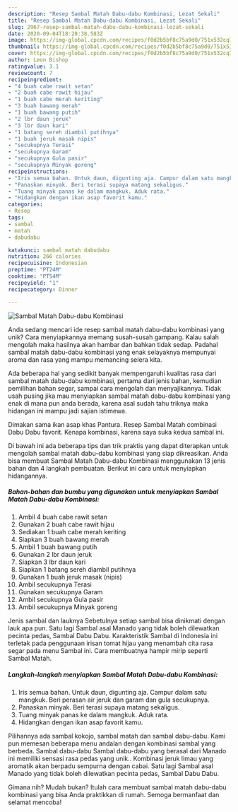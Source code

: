 ```yaml
---
description: "Resep Sambal Matah Dabu-dabu Kombinasi, Lezat Sekali"
title: "Resep Sambal Matah Dabu-dabu Kombinasi, Lezat Sekali"
slug: 2967-resep-sambal-matah-dabu-dabu-kombinasi-lezat-sekali
date: 2020-09-04T18:20:38.583Z
image: https://img-global.cpcdn.com/recipes/f0d2b5bf8c75a9d0/751x532cq70/sambal-matah-dabu-dabu-kombinasi-foto-resep-utama.jpg
thumbnail: https://img-global.cpcdn.com/recipes/f0d2b5bf8c75a9d0/751x532cq70/sambal-matah-dabu-dabu-kombinasi-foto-resep-utama.jpg
cover: https://img-global.cpcdn.com/recipes/f0d2b5bf8c75a9d0/751x532cq70/sambal-matah-dabu-dabu-kombinasi-foto-resep-utama.jpg
author: Leon Bishop
ratingvalue: 3.1
reviewcount: 7
recipeingredient:
- "4 buah cabe rawit setan"
- "2 buah cabe rawit hijau"
- "1 buah cabe merah keriting"
- "3 buah bawang merah"
- "1 buah bawang putih"
- "2 lbr daun jeruk"
- "3 lbr daun kari"
- "1 batang sereh diambil putihnya"
- "1 buah jeruk masak nipis"
- "secukupnya Terasi"
- "secukupnya Garam"
- "secukupnya Gula pasir"
- "secukupnya Minyak goreng"
recipeinstructions:
- "Iris semua bahan. Untuk daun, digunting aja. Campur dalam satu mangkuk. Beri perasan air jeruk dan garam dan gula secukupnya."
- "Panaskan minyak. Beri terasi supaya matang sekaligus."
- "Tuang minyak panas ke dalam mangkuk. Aduk rata."
- "Hidangkan dengan ikan asap favorit kamu."
categories:
- Resep
tags:
- sambal
- matah
- dabudabu

katakunci: sambal matah dabudabu 
nutrition: 266 calories
recipecuisine: Indonesian
preptime: "PT24M"
cooktime: "PT54M"
recipeyield: "1"
recipecategory: Dinner

---
```



![Sambal Matah Dabu-dabu Kombinasi](https://img-global.cpcdn.com/recipes/f0d2b5bf8c75a9d0/751x532cq70/sambal-matah-dabu-dabu-kombinasi-foto-resep-utama.jpg)

Anda sedang mencari ide resep sambal matah dabu-dabu kombinasi yang unik? Cara menyiapkannya memang susah-susah gampang. Kalau salah mengolah maka hasilnya akan hambar dan bahkan tidak sedap. Padahal sambal matah dabu-dabu kombinasi yang enak selayaknya mempunyai aroma dan rasa yang mampu memancing selera kita.

Ada beberapa hal yang sedikit banyak mempengaruhi kualitas rasa dari sambal matah dabu-dabu kombinasi, pertama dari jenis bahan, kemudian pemilihan bahan segar, sampai cara mengolah dan menyajikannya. Tidak usah pusing jika mau menyiapkan sambal matah dabu-dabu kombinasi yang enak di mana pun anda berada, karena asal sudah tahu triknya maka hidangan ini mampu jadi sajian istimewa.

Dimakan sama ikan asap khas Pantura. Resep Sambal Matah combinasi Dabu Dabu favorit. Kenapa kombinasi, karena saya suka kedua sambal ini.


Di bawah ini ada beberapa tips dan trik praktis yang dapat diterapkan untuk mengolah sambal matah dabu-dabu kombinasi yang siap dikreasikan. Anda bisa membuat Sambal Matah Dabu-dabu Kombinasi menggunakan 13 jenis bahan dan 4 langkah pembuatan. Berikut ini cara untuk menyiapkan hidangannya.

<!--inarticleads1-->

##### Bahan-bahan dan bumbu yang digunakan untuk menyiapkan Sambal Matah Dabu-dabu Kombinasi:

1. Ambil 4 buah cabe rawit setan
1. Gunakan 2 buah cabe rawit hijau
1. Sediakan 1 buah cabe merah keriting
1. Siapkan 3 buah bawang merah
1. Ambil 1 buah bawang putih
1. Gunakan 2 lbr daun jeruk
1. Siapkan 3 lbr daun kari
1. Siapkan 1 batang sereh diambil putihnya
1. Gunakan 1 buah jeruk masak (nipis)
1. Ambil secukupnya Terasi
1. Gunakan secukupnya Garam
1. Ambil secukupnya Gula pasir
1. Ambil secukupnya Minyak goreng


Jenis sambal dan lauknya Sebetulnya setiap sambal bisa dinikmati dengan lauk apa pun. Satu lagi Sambal asal Manado yang tidak boleh dilewatkan pecinta pedas, Sambal Dabu Dabu. Karakteristik Sambal di Indonesia ini terletak pada penggunaan irisan tomat hijau yang menambah cita rasa segar pada menu Sambal ini. Cara membuatnya hampir mirip seperti Sambal Matah. 

<!--inarticleads2-->

##### Langkah-langkah menyiapkan Sambal Matah Dabu-dabu Kombinasi:

1. Iris semua bahan. Untuk daun, digunting aja. Campur dalam satu mangkuk. Beri perasan air jeruk dan garam dan gula secukupnya.
1. Panaskan minyak. Beri terasi supaya matang sekaligus.
1. Tuang minyak panas ke dalam mangkuk. Aduk rata.
1. Hidangkan dengan ikan asap favorit kamu.


Pilihannya ada sambal kokojo, sambal matah dan sambal dabu-dabu. Kami pun memesan beberapa menu andalan dengan kombinasi sambal yang berbeda. Sambal dabu-dabu Sambal dabu-dabu yang berasal dari Manado ini memiliki sensasi rasa pedas yang unik.. Kombinasi jeruk limau yang aromatik akan berpadu sempurna dengan cabai. Satu lagi Sambal asal Manado yang tidak boleh dilewatkan pecinta pedas, Sambal Dabu Dabu. 

Gimana nih? Mudah bukan? Itulah cara membuat sambal matah dabu-dabu kombinasi yang bisa Anda praktikkan di rumah. Semoga bermanfaat dan selamat mencoba!
